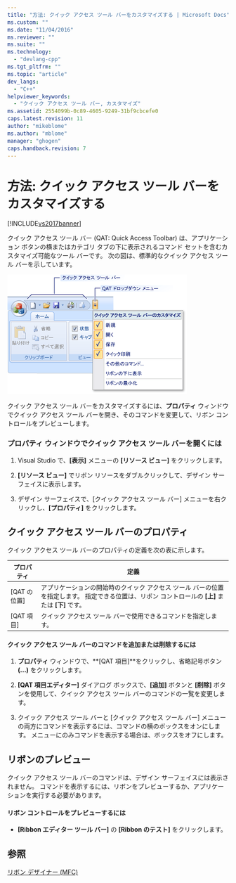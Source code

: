 ```yaml
---
title: "方法: クイック アクセス ツール バーをカスタマイズする | Microsoft Docs"
ms.custom: ""
ms.date: "11/04/2016"
ms.reviewer: ""
ms.suite: ""
ms.technology: 
  - "devlang-cpp"
ms.tgt_pltfrm: ""
ms.topic: "article"
dev_langs: 
  - "C++"
helpviewer_keywords: 
  - "クイック アクセス ツール バー, カスタマイズ"
ms.assetid: 2554099b-0c89-4605-9249-31bf9cbcefe0
caps.latest.revision: 11
author: "mikeblome"
ms.author: "mblome"
manager: "ghogen"
caps.handback.revision: 7
---
```

# 方法: クイック アクセス ツール バーをカスタマイズする
[!INCLUDE[vs2017banner](../assembler/inline/includes/vs2017banner.md)]

クイック アクセス ツール バー \(QAT: Quick Access Toolbar\) は、アプリケーション ボタンの横またはカテゴリ タブの下に表示されるコマンド セットを含むカスタマイズ可能なツール バーです。  次の図は、標準的なクイック アクセス ツール バーを示しています。  
  
 ![MFC リボンのクイック アクセス ツール バー](../mfc/media/quick_access_toolbar.png "Quick\_Access\_Toolbar")  
  
 クイック アクセス ツール バーをカスタマイズするには、**プロパティ** ウィンドウでクイック アクセス ツール バーを開き、そのコマンドを変更して、リボン コントロールをプレビューします。  
  
### プロパティ ウィンドウでクイック アクセス ツール バーを開くには  
  
1.  Visual Studio で、**\[表示\]** メニューの **\[リソース ビュー\]** をクリックします。  
  
2.  **\[リソース ビュー\]** でリボン リソースをダブルクリックして、デザイン サーフェイスに表示します。  
  
3.  デザイン サーフェイスで、\[クイック アクセス ツール バー\] メニューを右クリックし、**\[プロパティ\]** をクリックします。  
  
## クイック アクセス ツール バーのプロパティ  
 クイック アクセス ツール バーのプロパティの定義を次の表に示します。  
  
|プロパティ|定義|  
|-----------|--------|  
|\[QAT の位置\]|アプリケーションの開始時のクイック アクセス ツール バーの位置を指定します。  指定できる位置は、リボン コントロールの **\[上\]** または **\[下\]** です。|  
|\[QAT 項目\]|クイック アクセス ツール バーで使用できるコマンドを指定します。|  
  
#### クイック アクセス ツール バーのコマンドを追加または削除するには  
  
1.  **プロパティ** ウィンドウで、**\[QAT 項目\]**をクリックし、省略記号ボタン **\(...\)** をクリックします。  
  
2.  **\[QAT 項目エディター\]** ダイアログ ボックスで、**\[追加\]** ボタンと **\[削除\]** ボタンを使用して、クイック アクセス ツール バーのコマンドの一覧を変更します。  
  
3.  クイック アクセス ツール バーと \[クイック アクセス ツール バー\] メニューの両方にコマンドを表示するには、コマンドの横のボックスをオンにします。  メニューにのみコマンドを表示する場合は、ボックスをオフにします。  
  
## リボンのプレビュー  
 クイック アクセス ツール バーのコマンドは、デザイン サーフェイスには表示されません。  コマンドを表示するには、リボンをプレビューするか、アプリケーションを実行する必要があります。  
  
#### リボン コントロールをプレビューするには  
  
-   **\[Ribbon エディター ツール バー\]** の **\[Ribbon のテスト\]** をクリックします。  
  
## 参照  
 [リボン デザイナー \(MFC\)](../mfc/ribbon-designer-mfc.md)